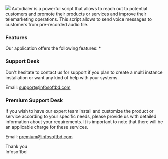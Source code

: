 ![](https://autodialer.infosoftbd.com/img/logo.png)
Autodialer  is a powerful  script that allows to reach out to potential customers and promote their products or services and improve their telemarketing operations. This script allows to send voice messages to customers from pre-recorded audio file.

### Features
Our application offers the following features:
* 

### Support Desk
Don't hesitate to contact us for support if you plan to create a multi instance installation or want any kind of help with your systems.

Email: support@infosoftbd.com

### Premium Support Desk
If you wish to have our expert team install and customize the product or service according to your specific needs, please provide us with detailed information about your requirements. It is important to note that there will be an applicable charge for these services. 

Email: premium@infosoftbd.com

Thank you  
Infosoftbd



